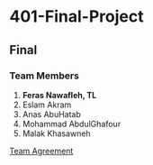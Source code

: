 # 401-Final-Project
## Final
### Team Members
1. **Feras Nawafleh, TL**
2. Eslam Akram
3. Anas AbuHatab
4. Mohammad AbdulGhafour
5. Malak Khasawneh

[Team Agreement](https://github.com/PYTHON-NERDWARES/Final/blob/main/TeamAgreement.md)
